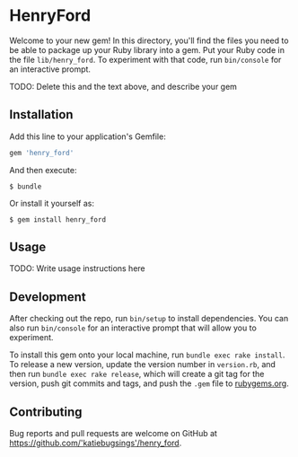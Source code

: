 # HenryFord

Welcome to your new gem! In this directory, you'll find the files you need to be able to package up your Ruby library into a gem. Put your Ruby code in the file `lib/henry_ford`. To experiment with that code, run `bin/console` for an interactive prompt.

TODO: Delete this and the text above, and describe your gem

## Installation

Add this line to your application's Gemfile:

```ruby
gem 'henry_ford'
```

And then execute:

    $ bundle

Or install it yourself as:

    $ gem install henry_ford

## Usage

TODO: Write usage instructions here

## Development

After checking out the repo, run `bin/setup` to install dependencies. You can also run `bin/console` for an interactive prompt that will allow you to experiment.

To install this gem onto your local machine, run `bundle exec rake install`. To release a new version, update the version number in `version.rb`, and then run `bundle exec rake release`, which will create a git tag for the version, push git commits and tags, and push the `.gem` file to [rubygems.org](https://rubygems.org).

## Contributing

Bug reports and pull requests are welcome on GitHub at https://github.com/'katiebugsings'/henry_ford.

